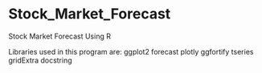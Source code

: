# Stock_Market_Forecast
Stock Market Forecast Using R

Libraries used in this program are:
ggplot2
forecast
plotly
ggfortify
tseries
gridExtra
docstring


